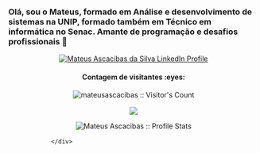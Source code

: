 ### Olá, sou o Mateus, formado em Análise e desenvolvimento de sistemas na UNIP, formado também em Técnico em informática no Senac. Amante de programação e desafios profissionais 💬

<p align = "center" >
   <a href="https://www.linkedin.com/in/mateus-a-62a907142/">
    <img src="https://www.vectorlogo.zone/logos/linkedin/linkedin-icon.svg" alt="Mateus Ascacibas da Silva LinkedIn Profile" height="30" width="30">
  </a>
  
<h4 align="center">Contagem de visitantes :eyes:</h4>
<p align="center"><img src="https://profile-counter.glitch.me/{Mateus-Ascacibas}/count.svg" alt="mateusascacibas :: Visitor's Count" /></p>


  

<p align="center">
   
<a href="https://github.com/ahampriyanshu">
<img align="center" src="https://github-readme-stats.vercel.app/api/top-langs/?username=mateusascacibas&hide_border=true&langs_count=10&layout=compact&theme=dark" />
</a>
</p>
<p align="center"><img src="https://github-readme-stats.vercel.app/api?username=mateusascacibas&show_icons=true&theme=dark" alt="Mateus Ascacibas :: Profile Stats" /></p>

<div style="display: inline-block><br>
               <img align="center" alt="Mateus-C#" height="30" width="40" src = "https://raw.githubusercontent.com/devicons/devicon/master/icons/csharp/csharp-original.svg">
               
                </div>
         
            

